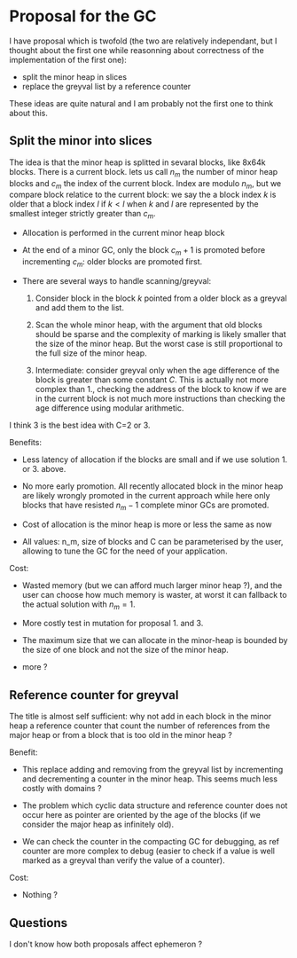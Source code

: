 Proposal for the GC
===================

I have proposal which is twofold (the two are relatively independant, but I thought about the first one while reasonning about correctness of the implementation of the first one):

- split the minor heap in slices
- replace the greyval list by a reference counter

These ideas are quite natural and I am probably not the first one to think about this.

Split the minor into slices
---------------------------

The idea is that the minor heap is splitted in sevaral blocks, like 8x64k
blocks.  There is a current block.  lets us call $n_m$ the number of minor
heap blocks and $c_m$ the index of the current block. Index are modulo $n_m$,
but we compare block relatice to the current block: we say the a block index
$k$ is older that a block index $l$ if $k < l$ when $k$ and $l$ are
represented by the smallest integer strictly greater than $c_m$.

- Allocation is performed in the current minor heap block

- At the end of a minor GC, only the block $c_m + 1$ is promoted before
  incrementing $c_m$: older blocks are promoted first.

- There are several ways to handle scanning/greyval:

  1. Consider block in the block $k$ pointed from a older block as a greyval
  and add them to the list.

  2. Scan the whole minor heap, with the argument that old blocks should be
  sparse and the complexity of marking is likely smaller that the size of the
  minor heap. But the worst case is still proportional to the full size of
  the minor heap.

  3. Intermediate: consider greyval only when the age difference of the block
  is greater than some constant $C$. This is actually not more complex than
  1., checking the address of the block to know if we are in the current block
  is not much more instructions than checking the age difference using modular
  arithmetic.

I think 3 is the best idea with C=2 or 3.

Benefits:

- Less latency of allocation if the blocks are small and if we use
  solution 1. or 3. above.

- No more early promotion. All recently allocated block in the minor heap are
  likely wrongly promoted in the current approach while here only blocks that
  have resisted $n_m - 1$ complete minor GCs are promoted.

- Cost of allocation is the minor heap is more or less the same as now

- All values: n_m, size of blocks and C can be parameterised by the user,
  allowing to tune the GC for the need of your application.


Cost:

- Wasted memory (but we can afford much larger minor heap ?), and the user can
  choose how much memory is waster, at worst it can fallback to the actual
  solution with $n_m = 1$.

- More costly test in mutation for proposal 1. and 3.

- The maximum size that we can allocate in the minor-heap is bounded by the
  size of one block and not the size of the minor heap.

- more ?

Reference counter for greyval
-----------------------------

The title is almost self sufficient: why not add in each block in the minor
heap a reference counter that count the number of references from the major
heap or from a block that is too old in the minor heap ?

Benefit:

- This replace adding and removing from the greyval list by incrementing and
  decrementing a counter in the minor heap. This seems much less costly with
  domains ?

- The problem which cyclic data structure and reference counter does not occur
  here as pointer are oriented by the age of the blocks (if we consider the
  major heap as infinitely old).

- We can check the counter in the compacting GC for debugging, as
  ref counter are more complex to debug (easier to check if a value is well
  marked as a greyval than verify the value of a counter).

Cost:

- Nothing ?

Questions
---------

I don't know how both proposals affect ephemeron ?
